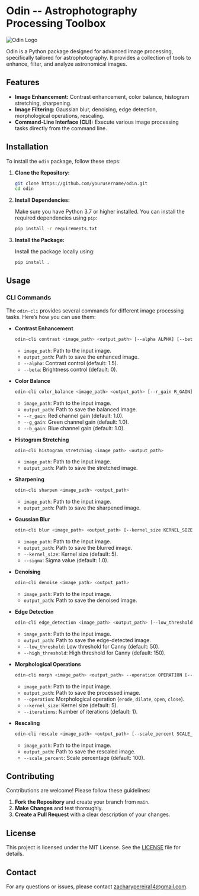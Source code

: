 # Odin -- Astrophotography Processing Toolbox

![Odin Logo](https://github.com/ZachPereira14/odin/raw/main/odin_icon.ico)

Odin is a Python package designed for advanced image processing, specifically tailored for astrophotography. It provides a collection of tools to enhance, filter, and analyze astronomical images.

## Features

- **Image Enhancement:** Contrast enhancement, color balance, histogram stretching, sharpening.
- **Image Filtering:** Gaussian blur, denoising, edge detection, morphological operations, rescaling.
- **Command-Line Interface (CLI):** Execute various image processing tasks directly from the command line.

## Installation

To install the `odin` package, follow these steps:

1. **Clone the Repository:**

   ```bash
   git clone https://github.com/yourusername/odin.git
   cd odin
   ```

2. **Install Dependencies:**

   Make sure you have Python 3.7 or higher installed. You can install the required dependencies using `pip`:

   ```bash
   pip install -r requirements.txt
   ```

3. **Install the Package:**

   Install the package locally using:

   ```bash
   pip install .
   ```

## Usage

### CLI Commands

The `odin-cli` provides several commands for different image processing tasks. Here’s how you can use them:

- **Contrast Enhancement**

  ```bash
  odin-cli contrast <image_path> <output_path> [--alpha ALPHA] [--beta BETA]
  ```

  - `image_path`: Path to the input image.
  - `output_path`: Path to save the enhanced image.
  - `--alpha`: Contrast control (default: 1.5).
  - `--beta`: Brightness control (default: 0).

- **Color Balance**

  ```bash
  odin-cli color_balance <image_path> <output_path> [--r_gain R_GAIN] [--g_gain G_GAIN] [--b_gain B_GAIN]
  ```

  - `image_path`: Path to the input image.
  - `output_path`: Path to save the balanced image.
  - `--r_gain`: Red channel gain (default: 1.0).
  - `--g_gain`: Green channel gain (default: 1.0).
  - `--b_gain`: Blue channel gain (default: 1.0).

- **Histogram Stretching**

  ```bash
  odin-cli histogram_stretching <image_path> <output_path>
  ```

  - `image_path`: Path to the input image.
  - `output_path`: Path to save the stretched image.

- **Sharpening**

  ```bash
  odin-cli sharpen <image_path> <output_path>
  ```

  - `image_path`: Path to the input image.
  - `output_path`: Path to save the sharpened image.

- **Gaussian Blur**

  ```bash
  odin-cli blur <image_path> <output_path> [--kernel_size KERNEL_SIZE] [--sigma SIGMA]
  ```

  - `image_path`: Path to the input image.
  - `output_path`: Path to save the blurred image.
  - `--kernel_size`: Kernel size (default: 5).
  - `--sigma`: Sigma value (default: 1.0).

- **Denoising**

  ```bash
  odin-cli denoise <image_path> <output_path>
  ```

  - `image_path`: Path to the input image.
  - `output_path`: Path to save the denoised image.

- **Edge Detection**

  ```bash
  odin-cli edge_detection <image_path> <output_path> [--low_threshold LOW_THRESHOLD] [--high_threshold HIGH_THRESHOLD]
  ```

  - `image_path`: Path to the input image.
  - `output_path`: Path to save the edge-detected image.
  - `--low_threshold`: Low threshold for Canny (default: 50).
  - `--high_threshold`: High threshold for Canny (default: 150).

- **Morphological Operations**

  ```bash
  odin-cli morph <image_path> <output_path> --operation OPERATION [--kernel_size KERNEL_SIZE] [--iterations ITERATIONS]
  ```

  - `image_path`: Path to the input image.
  - `output_path`: Path to save the processed image.
  - `--operation`: Morphological operation (`erode`, `dilate`, `open`, `close`).
  - `--kernel_size`: Kernel size (default: 5).
  - `--iterations`: Number of iterations (default: 1).

- **Rescaling**

  ```bash
  odin-cli rescale <image_path> <output_path> [--scale_percent SCALE_PERCENT]
  ```

  - `image_path`: Path to the input image.
  - `output_path`: Path to save the rescaled image.
  - `--scale_percent`: Scale percentage (default: 100).

## Contributing

Contributions are welcome! Please follow these guidelines:

1. **Fork the Repository** and create your branch from `main`.
2. **Make Changes** and test thoroughly.
3. **Create a Pull Request** with a clear description of your changes.

## License

This project is licensed under the MIT License. See the [LICENSE](LICENSE) file for details.

## Contact

For any questions or issues, please contact [zacharypereira14@gmail.com](mailto:zacharypereira14@gmail.com).
